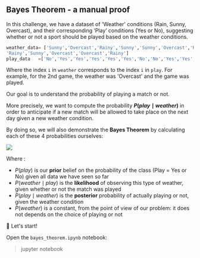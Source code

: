 ## Bayes Theorem - a manual proof

In this challenge, we have a dataset of 'Weather' conditions (Rain, Sunny, Overcast), and their corresponding ‘Play’ conditions (Yes or No), suggesting whether or not a sport should be played based on the weather conditions.

```python
weather_data= ['Sunny','Overcast','Rainy','Sunny','Sunny','Overcast','Rainy','Rainy','Sunny',
'Rainy','Sunny','Overcast','Overcast','Rainy']
play_data   =['No','Yes','Yes','Yes','Yes','Yes','No','No','Yes','Yes','No','Yes','Yes','No']
```
Where the index `i` in `weather` corresponds to the index `i` in `play`. For example, for the 2nd game, the weather was 'Overcast' and the game was played.

Our goal is to understand the probability of playing a match or not.

More precisely, we want to compute the probability **$P(play \mid weather)$** in order to anticipate if a new match will be allowed to take place on the next day given a new weather condition.

By doing so, we will also demonstrate the **Bayes Theorem** by calculating each of these 4 probabilities ourselves:

<img src='https://wagon-public-datasets.s3.amazonaws.com/data-science-images/math/bayes-theorem.png'>


Where :
- $P(play)$ is our **prior** belief on the probability of the class (Play = Yes or No) given all data we have seen so far
- $P(weather \mid play)$ is the **likelihood** of observing this type of weather, given whether or not the match was played
- $P(play \mid weather)$ is the **posterior** probability of actually playing or not, given the weather condition
- $P(weather)$ is a constant, from the point of view of our problem: it does not depends on the choice of playing or not

🚀 Let's start!

Open the `bayes_theorem.ipynb` notebook:

> jupyter notebook
